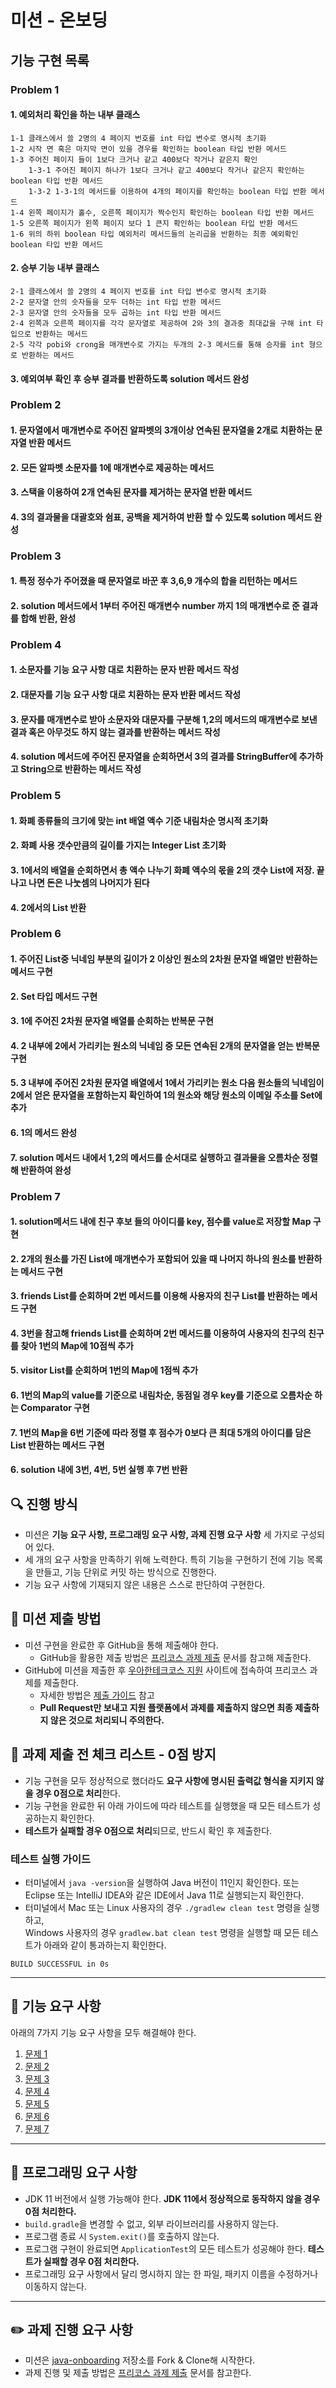 # 미션 - 온보딩

## 기능 구현 목록
### Problem 1

#### 1. 예외처리 확인을 하는 내부 클래스
    1-1 클래스에서 쓸 2명의 4 페이지 번호를 int 타입 변수로 명시적 초기화
    1-2 시작 면 혹은 마지막 면이 있을 경우를 확인하는 boolean 타입 반환 메서드
    1-3 주어진 페이지 들이 1보다 크거나 같고 400보다 작거나 같은지 확인
        1-3-1 주어진 페이지 하나가 1보다 크거나 같고 400보다 작거나 같은지 확인하는 boolean 타입 반환 메서드
        1-3-2 1-3-1의 메서드를 이용하여 4개의 페이지를 확인하는 boolean 타입 반환 메서드
    1-4 왼쪽 페이지가 홀수, 오른쪽 페이지가 짝수인지 확인하는 boolean 타입 반환 메서드
    1-5 오른쪽 페이지가 왼쪽 페이지 보다 1 큰지 확인하는 boolean 타입 반환 메서드
    1-6 위의 하위 boolean 타입 예외처리 메서드들의 논리곱을 반환하는 최종 예외확인 boolean 타입 반환 메서드

#### 2. 승부 기능 내부 클래스
    2-1 클래스에서 쓸 2명의 4 페이지 번호를 int 타입 변수로 명시적 초기화
    2-2 문자열 안의 숫자들을 모두 더하는 int 타입 반환 메서드
    2-3 문자열 안의 숫자들을 모두 곱하는 int 타입 반환 메서드
    2-4 왼쪽과 오른쪽 페이지를 각각 문자열로 제공하여 2와 3의 결과중 최대값을 구해 int 타입으로 반환하는 메서드
    2-5 각각 pobi와 crong을 매개변수로 가지는 두개의 2-3 메서드를 통해 승자를 int 형으로 반환하는 메서드

#### 3. 예외여부 확인 후 승부 결과를 반환하도록 solution 메서드 완성


### Problem 2

#### 1. 문자열에서 매개변수로 주어진 알파벳의 3개이상 연속된 문자열을 2개로 치환하는 문자열 반환 메서드
#### 2. 모든 알파벳 소문자를 1에 매개변수로 제공하는 메서드
#### 3. 스택을 이용하여 2개 연속된 문자를 제거하는 문자열 반환 메서드
#### 4. 3의 결과물을 대괄호와 쉼표, 공백을 제거하여 반환 할 수 있도록 solution 메서드 완성

### Problem 3
#### 1. 특정 정수가 주어졌을 때 문자열로 바꾼 후 3,6,9 개수의 합을 리턴하는 메서드
#### 2. solution 메서드에서 1부터 주어진 매개변수 number 까지 1의 매개변수로 준 결과를 합해 반환, 완성

### Problem 4
#### 1. 소문자를 기능 요구 사항 대로 치환하는 문자 반환 메서드 작성
#### 2. 대문자를 기능 요구 사항 대로 치환하는 문자 반환 메서드 작성
#### 3. 문자를 매개변수로 받아 소문자와 대문자를 구분해 1,2의 메서드의 매개변수로 보낸 결과 혹은 아무것도 하지 않는 결과를 반환하는 메서드 작성
#### 4. solution 메서드에 주어진 문자열을 순회하면서 3의 결과를 StringBuffer에 추가하고 String으로 반환하는 메서드 작성

### Problem 5
#### 1. 화폐 종류들의 크기에 맞는 int 배열 액수 기준 내림차순 명시적 초기화 
#### 2. 화폐 사용 갯수만큼의 길이를 가지는 Integer List 초기화
#### 3. 1에서의 배열을 순회하면서 총 액수 나누기 화폐 액수의 몫을 2의 갯수 List에 저장. 끝나고 나면 돈은 나눗셈의 나머지가 된다
#### 4. 2에서의 List 반환

### Problem 6
#### 1. 주어진 List중 닉네임 부분의 길이가 2 이상인 원소의 2차원 문자열 배열만 반환하는 메서드 구현
#### 2. Set 타입 메서드 구현
#### 3. 1에 주어진 2차원 문자열 배열를 순회하는 반복문 구현
#### 4. 2 내부에 2에서 가리키는 원소의 닉네임 중 모든 연속된 2개의 문자열을 얻는 반복문 구현
#### 5. 3 내부에 주어진 2차원 문자열 배열에서 1에서 가리키는 원소 다음 원소들의 닉네임이 2에서 얻은 문자열을 포함하는지 확인하여 1의 원소와 해당 원소의 이메일 주소를 Set에 추가
#### 6. 1의 메서드 완성
#### 7. solution 메서드 내에서 1,2의 메서드를 순서대로 실행하고 결과물을 오름차순 정렬해 반환하여 완성

### Problem 7
#### 1. solution메서드 내에 친구 후보 들의 아이디를 key, 점수를 value로 저장할 Map 구현
#### 2. 2개의 원소를 가진 List에 매개변수가 포함되어 있을 때 나머지 하나의 원소를 반환하는 메서드 구현
#### 3. friends List를 순회하며 2번 메서드를 이용해 사용자의 친구 List를 반환하는 메서드 구현
#### 4. 3번을 참고해 friends List를 순회하며 2번 메서드를 이용하여 사용자의 친구의 친구를 찾아 1번의 Map에 10점씩 추가
#### 5. visitor List를 순회하며 1번의 Map에 1점씩 추가
#### 6. 1번의 Map의 value를 기준으로 내림차순, 동점일 경우 key를 기준으로 오름차순 하는 Comparator 구현
#### 7. 1번의 Map을 6번 기준에 따라 정렬 후 점수가 0보다 큰 최대 5개의 아이디를 담은 List 반환하는 메서드 구현
#### 6. solution 내에 3번, 4번, 5번 실행 후 7번 반환


## 🔍 진행 방식

- 미션은 **기능 요구 사항, 프로그래밍 요구 사항, 과제 진행 요구 사항** 세 가지로 구성되어 있다.
- 세 개의 요구 사항을 만족하기 위해 노력한다. 특히 기능을 구현하기 전에 기능 목록을 만들고, 기능 단위로 커밋 하는 방식으로 진행한다.
- 기능 요구 사항에 기재되지 않은 내용은 스스로 판단하여 구현한다.

## 📮 미션 제출 방법

- 미션 구현을 완료한 후 GitHub을 통해 제출해야 한다.
    - GitHub을 활용한 제출 방법은 [프리코스 과제 제출](https://github.com/woowacourse/woowacourse-docs/tree/master/precourse) 문서를 참고해
      제출한다.
- GitHub에 미션을 제출한 후 [우아한테크코스 지원](https://apply.techcourse.co.kr) 사이트에 접속하여 프리코스 과제를 제출한다.
    - 자세한 방법은 [제출 가이드](https://github.com/woowacourse/woowacourse-docs/tree/master/precourse#제출-가이드) 참고
    - **Pull Request만 보내고 지원 플랫폼에서 과제를 제출하지 않으면 최종 제출하지 않은 것으로 처리되니 주의한다.**

## 🚨 과제 제출 전 체크 리스트 - 0점 방지

- 기능 구현을 모두 정상적으로 했더라도 **요구 사항에 명시된 출력값 형식을 지키지 않을 경우 0점으로 처리**한다.
- 기능 구현을 완료한 뒤 아래 가이드에 따라 테스트를 실행했을 때 모든 테스트가 성공하는지 확인한다.
- **테스트가 실패할 경우 0점으로 처리**되므로, 반드시 확인 후 제출한다.

### 테스트 실행 가이드

- 터미널에서 `java -version`을 실행하여 Java 버전이 11인지 확인한다. 또는 Eclipse 또는 IntelliJ IDEA와 같은 IDE에서 Java 11로 실행되는지 확인한다.
- 터미널에서 Mac 또는 Linux 사용자의 경우 `./gradlew clean test` 명령을 실행하고,   
  Windows 사용자의 경우  `gradlew.bat clean test` 명령을 실행할 때 모든 테스트가 아래와 같이 통과하는지 확인한다.

```
BUILD SUCCESSFUL in 0s
```

---

## 🚀 기능 요구 사항
아래의 7가지 기능 요구 사항을 모두 해결해야 한다.

1. [문제 1](./docs/PROBLEM1.md)
2. [문제 2](./docs/PROBLEM2.md)
3. [문제 3](./docs/PROBLEM3.md)
4. [문제 4](./docs/PROBLEM4.md)
5. [문제 5](./docs/PROBLEM5.md)
6. [문제 6](./docs/PROBLEM6.md)
7. [문제 7](./docs/PROBLEM7.md)

---

## 🎯 프로그래밍 요구 사항

- JDK 11 버전에서 실행 가능해야 한다. **JDK 11에서 정상적으로 동작하지 않을 경우 0점 처리한다.**
- `build.gradle`을 변경할 수 없고, 외부 라이브러리를 사용하지 않는다.
- 프로그램 종료 시 `System.exit()`를 호출하지 않는다.
- 프로그램 구현이 완료되면 `ApplicationTest`의 모든 테스트가 성공해야 한다. **테스트가 실패할 경우 0점 처리한다.**
- 프로그래밍 요구 사항에서 달리 명시하지 않는 한 파일, 패키지 이름을 수정하거나 이동하지 않는다.

---

## ✏️ 과제 진행 요구 사항

- 미션은 [java-onboarding](https://github.com/woowacourse-precourse/java-onboarding) 저장소를 Fork & Clone해 시작한다.
- 과제 진행 및 제출 방법은 [프리코스 과제 제출](https://github.com/woowacourse/woowacourse-docs/tree/master/precourse) 문서를 참고한다.
